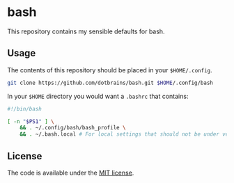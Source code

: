 # bash

This repository contains my sensible defaults for bash.

## Usage

The contents of this repository should be placed in your `$HOME/.config`. 

```bash
git clone https://github.com/dotbrains/bash.git $HOME/.config/bash
```

In your `$HOME` directory you would want a `.bashrc` that contains:

```bash
#!/bin/bash

[ -n "$PS1" ] \
    && . ~/.config/bash/bash_profile \
    && . ~/.bash.local # For local settings that should not be under version control.
```

## License

The code is available under the [MIT license](LICENSE).